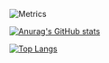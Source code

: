 <div algin="center">
 
 ![Metrics](https://metrics.lecoq.io/shinyina?template=classic&base=header%2C%20activity%2C%20community%2C%20repositories%2C%20metadata&base.indepth=false&base.hireable=false&base.skip=false&config.timezone=Asia%2FHong_Kong)

[![Anurag's GitHub stats](https://github-readme-stats.vercel.app/api?username=shinyina)](https://github.com/anuraghazra/github-readme-stats)

[![Top Langs](https://github-readme-stats.vercel.app/api/top-langs/?username=shinyina&layout=compact)](https://github.com/anuraghazra/github-readme-stats)
</div>
